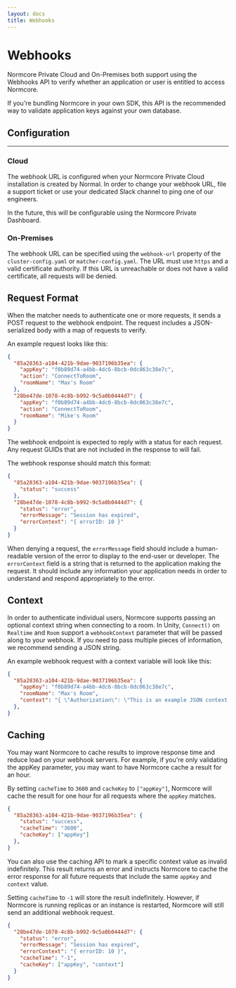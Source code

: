 ```yaml
---
layout: docs
title: Webhooks
---
```

# Webhooks
Normcore Private Cloud and On-Premises both support using the Webhooks API to verify whether an application or user is entitled to access Normcore.

If you're bundling Normcore in your own SDK, this API is the recommended way to validate application keys against your own database.

## Configuration
***
### Cloud
The webhook URL is configured when your Normcore Private Cloud installation is created by Normal. In order to change your webhook URL, file a support ticket or use your dedicated Slack channel to ping one of our engineers.

In the future, this will be configurable using the Normcore Private Dashboard.

### On-Premises
The webhook URL can be specified using the `webhook-url` property of the `cluster-config.yaml` or `matcher-config.yaml`. The URL must use `https` and a valid certificate authority. If this URL is unreachable or does not have a valid certificate, all requests will be denied.

## Request Format
When the matcher needs to authenticate one or more requests, it sends a POST request to the webhook endpoint. The request includes a JSON-serialized body with a map of requests to verify.

An example request looks like this:
```json
{
  "85a28363-a104-421b-9dae-9037196b35ea": {
    "appKey": "f0b89d74-a4bb-4dc6-8bcb-0dc063c38e7c",
    "action": "ConnectToRoom",
    "roomName": "Max's Room"
  },
  "28be47de-1078-4c8b-b992-9c5a0b0444d7": {
    "appKey": "f0b89d74-a4bb-4dc6-8bcb-0dc063c38e7c",
    "action": "ConnectToRoom",
    "roomName": "Mike's Room"
  }
}
```

The webhook endpoint is expected to reply with a status for each request. Any request GUIDs that are not included in the response to will fail.

The webhook response should match this format:

```json
{
  "85a28363-a104-421b-9dae-9037196b35ea": {
    "status": "success"
  },
  "28be47de-1078-4c8b-b992-9c5a0b0444d7": {
    "status": "error",
    "errorMessage": "Session has expired",
    "errorContext": "{ errorID: 10 }"
  }
}
```

When denying a request, the `errorMessage` field should include a human-readable version of the error to display to the end-user or developer. The `errorContext` field is a string that is returned to the application making the request. It should include any information your application needs in order to understand and respond appropriately to the error.

## Context
In order to authenticate individual users, Normcore supports passing an optional context string when connecting to a room. In Unity, `Connect()` on `Realtime` and `Room` support a `webhookContext` parameter that will be passed along to your webhook. If you need to pass multiple pieces of information, we recommend sending a JSON string.

An example webhook request with a context variable will look like this:

```json
{
  "85a28363-a104-421b-9dae-9037196b35ea": {
    "appKey": "f0b89d74-a4bb-4dc6-8bcb-0dc063c38e7c",
    "roomName": "Max's Room",
    "context": "{ \"Authorization\": \"This is an example JSON context string\" }"
  },
}
```

## Caching
You may want Normcore to cache results to improve response time and reduce load on your webhook servers. For example, if you're only validating the appKey parameter, you may want to have Normcore cache a result for an hour.

By setting `cacheTime` to `3600` and `cacheKey` to `["appKey"]`, Normcore will cache the result for one hour for all requests where the `appKey` matches.

```json
{
  "85a28363-a104-421b-9dae-9037196b35ea": {
    "status": "success",
    "cacheTime": "3600",
    "cacheKey": ["appKey"]
  },
}
```

You can also use the caching API to mark a specific context value as invalid indefinitely. This result returns an error and instructs Normcore to cache the error response for all future requests that include the same `appKey` and `context` value.

Setting `cacheTime` to `-1` will store the result indefinitely. However, if Normcore is running replicas or an instance is restarted, Normcore will still send an additional webhook request.

```json
{
  "28be47de-1078-4c8b-b992-9c5a0b0444d7": {
    "status": "error",
    "errorMessage": "Session has expired",
    "errorContext": "{ errorID: 10 }",
    "cacheTime": "-1",
    "cacheKey": ["appKey", "context"]
  }
}
```
